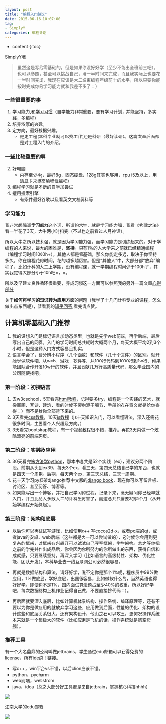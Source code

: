 ```yaml
---
layout: post
title: "编程入门建议"
date: 2015-06-16 10:07:00
tag: 
- SimplyY
categories: 编程导论
---
```


* content
{:toc}

[SimplyY著](http://simplyy.github.io/pages/about.html)

> 虽然这是写给零基础的，但是如果你没好好学（至少不能出全班前三吧），也可以参照，甚至可以挑战自己，用一半时间来完成，而且我实际上也要花一半时间完成，我现在应该是大二结束编程年级前十的水平，所以只要你能按时完成你的学习能力就和我差不多了：）

### 一些很重要的事

1. 学习能力,和[学习习惯](http://simplyy.github.io/2015/05/01/mynote_learn/)（自学能力非常重要，要有学习计划，并能坚持，多实践，多编程）
5. 培养浓厚的兴趣。
6. 定方向，最好根据兴趣。	
	- 是走工程(本科毕业就可以找工作)还是科研（最好读研）。这篇文章后面都是对工程入门的介绍。

### 一些比较重要的事

2. 好电脑
	- 内存至少4g，最好8g，固态硬盘，128g其实也够用，cpu i5及以上，用渣显卡来换高编程性能吧）
3. 编程学习就是不断的自学加尝试
4. 擅用搜索引擎
	- 有条件最好谷歌以及看英文文档资料等

### 学习能力

我非常想强调**学习能力**这个词，所谓的大牛，就是学习能力强，我看《构建之法》看一半花了3天，大牛两小时扫完（不过他之前看过人月神话）。

所以大牛之所以技术强，就是因为学习能力强，而学习能力是训练起来的。对于学编程的人来说，最大的困难是，**坚持**。只有1%的人大学来之前就已经精通编程（编程学习时间1000h+），其他人都是零基础，那么你能走多远，取决于你坚持多久，你在编程花的时间，花的越多越厉害。但是“其他人”中，大部分都“放弃”编程了，比如计科的大二上学期，没有编程课，就一学期编程时间少于100h了，其实我觉得大部分小于10h吧=，=。


所以及早建立良性循环很重要，养成习惯这一方面可以参照我的另外一篇文章[心得部分](http://coderunion.github.io/2015/06/15/ali-share/)

关于**如何将学习的知识转为应用方面**的问题（我学了十几门计科专业的课程，怎么做出点东西呢），请看我的[知乎回答](http://www.zhihu.com/question/31243271/answer/51610022?group_id=594302602192936960),看完请点赞。

## 计算机零基础入门推荐
1. 我的设想入门是标记语言加动态类型，也就是先学web前端，再学后端，最后写出自己的网页。入门的学习时间总共耗时大概两个月，每天大概平均2到3个小时，但是这种入门方式容易且扎实。
2. 语言学会了，请分辨小程序（几个函数）和软件（几十个文件）的区别。就开始学做软件吧，从web、游戏、软件等，从100行代码到1000行到1w行，如果能团队合作开发10w行的软件，并且贡献几万行高质量代码，那么毕业国内的公司随便找吧。


### 第一阶段：初探语言
1. 去w3cschool，5天看完[html教程](http://www.w3cschool.cc/html/html-tutorial.html)，记得要多try，编程是一个实践的艺术，就像画画、写诗、建筑，看的时候不要拘泥于细节，手册的存在意义就是给你查得：）而不是给你全部背下来的。
2. 3天看完[css教程](http://www.w3cschool.cc/css/css-tutorial.html)，10天[js教程](http://www.w3cschool.cc/js/js-tutorial.html)（js十天知识入门，可以看懂语法，深入还需花很多时间，主要看个人兴趣及方向。）
3. 3天看完bootstrap教程，有一个[视频教程](http://www.jikexueyuan.com/path/bootstrap/)很不错，推荐。再花3天内做一个炫酷漂亮的前端网页。

### 第二阶段：实践及应用
3. 30天看完[笨方法学python](http://book.douban.com/subject/26264642/)，那本书总共是52个实践（ex），建议分两个阶段。前期从头到ex39，每天3个ex，看三天，第四天总结自己学的东西，也就是四天一个周期。后期，每天两个ex，第三天总结，三天一周期。
4. 花十天学习py框架django推荐中文版的[django book](http://djangobook.py3k.cn/2.0/)，现在你可以写留言板、讨论区、甚至问答、博客等。
5. 如果能写出一个博客，并把自己学习的过程，记录下来，毫无疑问你已经早就入门，并且比绝大多数大二的计科生厉害了，而这总共只需要3到5个月（从开始学编程开始算起）。

### 第三阶段：架构和底层

- 以后你可以再试试写游戏，比如使用c++ 写cocos2d-x，或者pc端的qt，或者java的安卓、web后端（这些都是大一可以尝试做的），这时候你会用到更复杂的框架，对框架有兴趣开可以试试自己写写框架，学学架构。总之等你把之前的学完并作出成品后，你会因为你所努力的你所做出的东西，获得自信和成就感，只要继续坚持，再深入学习（比如语言的高级特性、架构、优化性能、团队开发），本科毕业去一线互联网公司必然很容易。

- 再就是数据结构和算法，请好好学，说不定你是那个1%呢，程序员中99%做应用，1%做底层，学好底层，出国很容易，比如微软什么的，当然英语也得好好学。即便你不是1%，国内面试算法题占至少40%的权重，所以好好学吧，每次数据结构上机作业记得自己做，不要直接抄代码：）。

- 再后面就要深入底层，比如计算机体系结构、操作系统、编译原理等，还有不要以为你是做应用的就放弃学习这些，应用做到后面，性能的优化、架构的设计这些和底层关系很大，还有架构设计，他山之石可以攻玉，更何况操作系统本来就是一个超级大的软件（比如应用是飞机的话，操作系统就是航空母舰）。


### 推荐工具
有一个大名鼎鼎的公司叫做jetbrains，学生通过edu邮箱可以获得免费的license，所有ide的！[链接](https://www.jetbrains.com/student/)。

- 写c++，win平台vs不错，以后clion应该不错。
- python，pycharm
- web前端，webstrom
- java，idea（总之大部分好工具都是来自jetbrain，掌握核心科技hhhh）

![](http://s1.momo.moda/2015/06/18/fa7cdfad1a5aaf8370ebeda47a1ff1c3.png)

江南大学的edu邮箱

![](http://s1.momo.moda/2015/06/18/9fd81843ad7f202f26c1a174c7357585.png)


